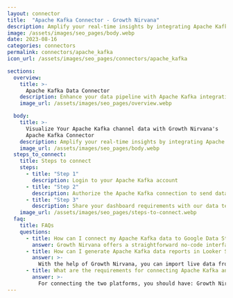 ```yaml
---
layout: connector
title:  "Apache Kafka Connector - Growth Nirvana"
description: Amplify your real-time insights by integrating Apache Kafka with Looker Studio's analytical capabilities.
image: /assets/images/seo_pages/body.webp
date: 2023-08-16
categories: connectors
permalink: connectors/apache_kafka
icon_url: /assets/images/seo_pages/connectors/apache_kafka

sections:
  overview:
    title: >-
      Apache Kafka Data Connector
    description: Enhance your data pipeline with Apache Kafka integration. Seamlessly channel real-time data streams from Apache Kafka into Looker Studio's analytical engine, empowering you with immediate insights for informed decision-making.
    image_url: /assets/images/seo_pages/overview.webp

  body:
    title: >-
      Visualize Your Apache Kafka channel data with Growth Nirvana's
      Apache Kafka Connector
    description: Amplify your real-time insights by integrating Apache Kafka with Looker Studio's analytical capabilities.
    image_url: /assets/images/seo_pages/body.webp
  steps_to_connect:
    title: Steps to connect
    steps:
      - title: "Step 1"
        description: Login to your Apache Kafka account
      - title: "Step 2"
        description: Authorize the Apache Kafka connection to send data to Growth Nirvana
      - title: "Step 3"
        description: Share your dashboard requirements with our data team. We will build the report for you.
    image_url: /assets/images/seo_pages/steps-to-connect.webp
  faq:
    title: FAQs
    questions:
      - title: How can I connect my Apache Kafka data to Google Data Studio/Looker Studio?
        answer: Growth Nirvana offers a straightforward no-code interface to connect to Apache Kafka data sources.
      - title: How can I generate Apache Kafka data reports in Looker Studio?
        answer: >-
          With the help of Growth Nirvana, you can import live data from Apache Kafka into Looker Studio. These data can be viewed in charts, tables, and dashboards to generate branded reports that can be shared instantly.
      - title: What are the requirements for connecting Apache Kafka and Looker Studio?
        answer: >-
          For connecting the two platforms, you should have: Growth Nirvana Account and Apache Kafka Ads Account
---
```

